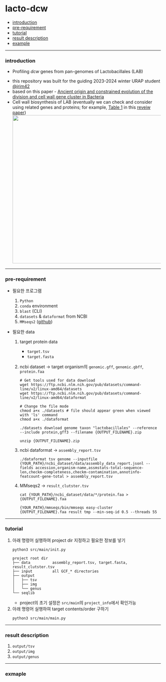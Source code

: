 # lacto-dcw

- [introduction](#introduction)
- [pre-requirement](#pre-requirement)
- [tutorial](#tutorial)
- [result description](#result-description)
- [example](#example)

---

### introduction

- Profiling _dcw_ genes from pan-genomes of Lactobacillales (LAB)

* this repository was built for the guiding 2023-2024 winter URAP student [@jrim42](https://github.com/jrim42)
* based on this paper - [Ancient origin and constrained evolution of the division and cell wall gene cluster in Bacteria](https://www.nature.com/articles/s41564-022-01257-y)
* Cell wall biosynthesis of LAB (eventually we can check and consider using related genes and proteins; for example, [Table 1](https://microbialcellfactories.biomedcentral.com/articles/10.1186/1475-2859-13-S1-S9/tables/1) in this [reveiw paper](https://microbialcellfactories.biomedcentral.com/articles/10.1186/1475-2859-13-S1-S9))
  <br>
  <img width=640 height = 480 src="https://media.springernature.com/lw685/springer-static/image/art%3A10.1186%2F1475-2859-13-S1-S9/MediaObjects/12934_2014_Article_1029_Fig2_HTML.jpg?as=webp">

---

### pre-requirement

- 필요한 프로그램

  1. `Python`
  2. `conda` environment
  3. `blast` (CLI)
  4. `datasets` & `dataformat` from NCBI
  5. `MMseqs2` ([github](https://github.com/soedinglab/MMseqs2))

- 필요한 data

  1. target protein data
     - `target.tsv`
     - `target.fasta`
  2. ncbi dataset -> target organism의 `genomic.gff`, `genomic.gbff`, `protein.faa`

     ```
     # Get tools used for data download
     wget https://ftp.ncbi.nlm.nih.gov/pub/datasets/command-line/v2/linux-amd64/datasets
     wget https://ftp.ncbi.nlm.nih.gov/pub/datasets/command-line/v2/linux-amd64/dataformat

     # Change the file mode
     chmod a+x ./datasets # file should appear green when viewed with 'ls' command
     chmod a+x ./dataformat
     ```

     ```
     ./datasets download genome taxon "lactobacillales" --reference --include protein,gff3 --filename {OUTPUT_FILENAME}.zip

     unzip {OUTPUT_FILENAME}.zip
     ```

  3. ncbi dataformat -> `assembly_report.tsv`
     ```
     ./dataformat tsv genome --inputfile {YOUR_PATH}/ncbi_dataset/data/assembly_data_report.jsonl --fields accession,organism-name,assmstats-total-sequence-len,checkm-completeness,checkm-contamination,annotinfo-featcount-gene-total > assembly_report.tsv
     ```
  4. MMseqs2 -> `result_clutster.tsv`

     ```
     cat {YOUR_PATH}/ncbi_dataset/data/*/protein.faa > {OUTPUT_FILENAME}.faa

     {YOUR_PATH}/mmseqs/bin/mmseqs easy-cluster {OUTPUT_FILENAME}.faa result tmp --min-seq-id 0.5 --threads 55
     ```

---

### tutorial

1. 아래 명령어 실행하여 project dir 지정하고 필요한 정보를 넣기
   ```
   python3 src/main/init.py
   ```
   ```
   project root dir
   ├── data          assembly_report.tsv, target.fasta, result_clutster.tsv
   ├── input         all GCF_* directories
   ├── output
   │   ├── tsv
   │   ├── img
   │   └── genus
   └── seqlib
   ```
   - project의 초기 설정은 `src/main`의 `project_info`에서 확인가능
2. 아래 명령어 실행하여 target contents/order 구하기
   ```
   python3 src/main/main.py
   ```

---

### result description

1. `output/tsv`
1. `output/img`
1. `output/genus`

---

### exmaple
